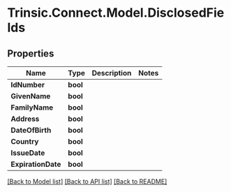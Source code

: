 # Trinsic.Connect.Model.DisclosedFields

## Properties

Name | Type | Description | Notes
------------ | ------------- | ------------- | -------------
**IdNumber** | **bool** |  | 
**GivenName** | **bool** |  | 
**FamilyName** | **bool** |  | 
**Address** | **bool** |  | 
**DateOfBirth** | **bool** |  | 
**Country** | **bool** |  | 
**IssueDate** | **bool** |  | 
**ExpirationDate** | **bool** |  | 

[[Back to Model list]](../README.md#documentation-for-models) [[Back to API list]](../README.md#documentation-for-api-endpoints) [[Back to README]](../README.md)

